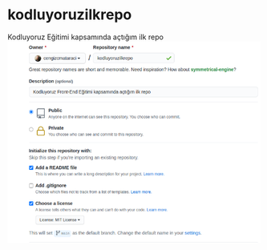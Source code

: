 # kodluyoruzilkrepo
Kodluyoruz Eğitimi kapsamında açtığım ilk repo
![](https://github.com/Kodluyoruz/taskforce/blob/main/git/odev1/figures/github.png?raw=true)